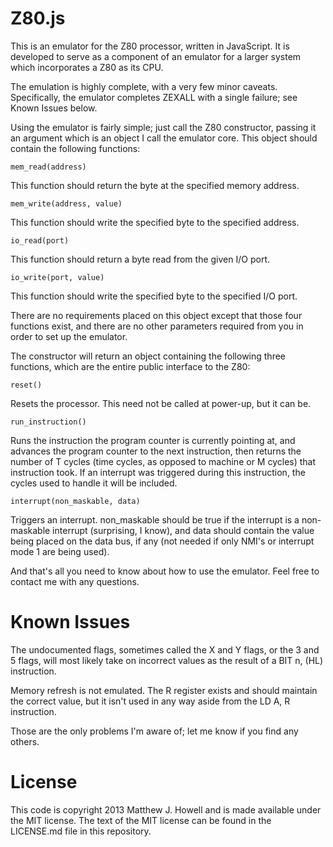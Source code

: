 Z80.js
======
This is an emulator for the Z80 processor, written in JavaScript. It is developed to serve as a component of an emulator for a larger system which incorporates a Z80 as its CPU.

The emulation is highly complete, with a very few minor caveats. Specifically, the emulator completes ZEXALL with a single failure; see Known Issues below.

Using the emulator is fairly simple; just call the Z80 constructor, passing it an argument which is an object I call the emulator core. This object should contain the following functions:

    mem_read(address)

This function should return the byte at the specified memory address.

    mem_write(address, value)

This function should write the specified byte to the specified address.

    io_read(port)

This function should return a byte read from the given I/O port.

    io_write(port, value)

This function should write the specified byte to the specified I/O port.

There are no requirements placed on this object except that those four functions exist, and there are no other parameters required from you in order to set up the emulator.

The constructor will return an object containing the following three functions, which are the entire public interface to the Z80:

    reset()

Resets the processor. This need not be called at power-up, but it can be.

    run_instruction()

Runs the instruction the program counter is currently pointing at, and advances the program counter to the next instruction, then returns the number of T cycles (time cycles, as opposed to machine or M cycles) that instruction took. If an interrupt was triggered during this instruction, the cycles used to handle it will be included.

    interrupt(non_maskable, data)

Triggers an interrupt. non_maskable should be true if the interrupt is a non-maskable interrupt (surprising, I know), and data should contain the value being placed on the data bus, if any (not needed if only NMI's or interrupt mode 1 are being used).

And that's all you need to know about how to use the emulator. Feel free to contact me with any questions.

Known Issues
============
The undocumented flags, sometimes called the X and Y flags, or the 3 and 5 flags, will most likely take on incorrect values as the result of a BIT n, (HL) instruction.

Memory refresh is not emulated. The R register exists and should maintain the correct value, but it isn't used in any way aside from the LD A, R instruction.

Those are the only problems I'm aware of; let me know if you find any others.

License
=======
This code is copyright 2013 Matthew J. Howell and is made available under the MIT license. The text of the MIT license can be found in the LICENSE.md file in this repository.
